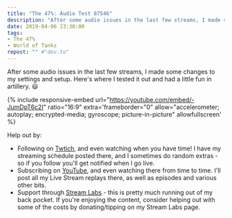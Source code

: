 ```yaml
---
title: "The 47%: Audio Test 87546"
description: "After some audio issues in the last few streams, I made some changes to my settings and setup. Here's where I tested it out and had a little fun in artillery."
date: 2019-04-06 23:30:00
tags:
- The 47%
- World of Tanks
repost: "" #"dev.to"
---
```


After some audio issues in the last few streams, I made some changes to my settings and setup. Here's where I tested it out and had a little fun in artillery. :smiley:

<!--more-->

{% include responsive-embed url="https://youtube.com/embed/-JumDpT6c2I" ratio="16:9" extra='frameborder="0" allow="accelerometer; autoplay; encrypted-media; gyroscope; picture-in-picture" allowfullscreen' %}

Help out by:
 * Following on [Twtich](https://twitch.tv/AnonJr_Live), and even watching when you have time! I have my streaming schedule posted there, and I sometimes do random extras - so if you follow you'll get notified when I go live.
 * Subscribing on [YouTube](http://www.youtube.com/channel/UCXafqhKHbkSUIrq0LAuu0tw), and even watching there from time to time. I'll post all my Live Stream replays there, as well as episodes and various other bits.
 * Support through [Stream Labs](https://streamlabs.com/anonjr_live) - this is pretty much running out of my back pocket. If you're enjoying the content, consider helping out with some of the costs by donating/tipping on my Stream Labs page.